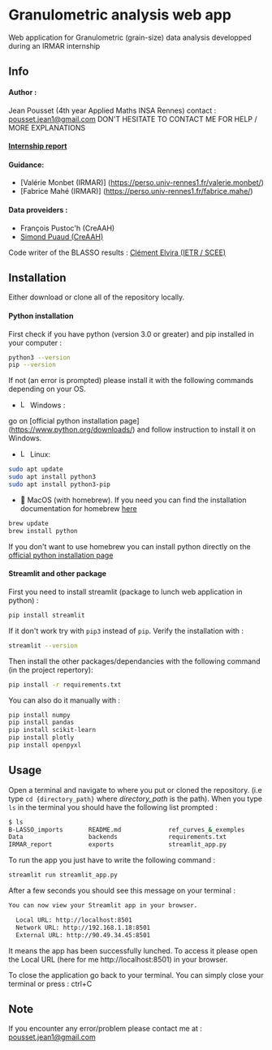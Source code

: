 # Granulometric analysis web app

Web application for Granulometric (grain-size) data analysis developped during an IRMAR internship

## Info 

#### Author :
Jean Pousset (4th year Applied Maths INSA Rennes)  contact : [pousset.jean1@gmail.com](pousset.jean1@gmail.com)
DON'T HESITATE TO CONTACT ME FOR HELP / MORE EXPLANATIONS

#### [Internship report](IRMAR_report/Rapport_IRMAR_décomposition_courbe_granulométriques_Jean_POUSSET.pdf)
#### Guidance:
- [Valérie Monbet (IRMAR)] (https://perso.univ-rennes1.fr/valerie.monbet/)
- [Fabrice Mahé (IRMAR)] (https://perso.univ-rennes1.fr/fabrice.mahe/)

#### Data proveiders :
- François Pustoc'h (CreAAH)
- [Simond Puaud (CreAAH)](https://creaah.cnrs.fr/team/puaud-simon-1/) 

Code writer of the BLASSO results : [Clément Elvira (IETR / SCEE)](https://c-elvira.github.io/)

## Installation

Either download or clone all of the repository locally.

#### Python installation

First check if you have python (version 3.0 or greater) and pip installed in your computer :
```bash
python3 --version
pip --version
```

If not (an error is prompted) please install it with the following commands depending on your OS.
- <img src="https://upload.wikimedia.org/wikipedia/commons/thumb/4/48/Windows_logo_-_2012_%28dark_blue%29.svg/1920px-Windows_logo_-_2012_%28dark_blue%29.svg.png" alt="Logo Windows" width="15"> Windows : 

go on [official python installation page] (https://www.python.org/downloads/) and follow instruction to install it on Windows.

- <img src="https://upload.wikimedia.org/wikipedia/commons/3/35/Tux.svg" alt="Logo Linux" width="15"> Linux:
```bash
sudo apt update
sudo apt install python3
sudo apt install python3-pip
```

-  MacOS (with homebrew). If you need you can find the installation documentation for homebrew  [here](https://brew.sh/)
```bash
brew update
brew install python
```

If you don't want to use homebrew you can install python directly on the [official python installation page](https://www.python.org/downloads/)


#### Streamlit and other package

First you need to install streamlit (package to lunch web application in python) : 
```bash
pip install streamlit
```
If it don't work try with `pip3` instead of `pip`. Verify the installation with :
```bash
streamlit --version
```

Then install the other packages/dependancies with the following command (in the project repertory):
```bash
pip install -r requirements.txt
```

You can also do it manually with :
```bash
pip install numpy
pip install pandas
pip install scikit-learn
pip install plotly
pip install openpyxl
```


## Usage

Open a terminal and navigate to where you put or cloned the repository. (i.e type `cd {directory_path}` where *directory_path* is the path). When you type `ls` in the terminal you should have the following list prompted :

```bash
$ ls
B-LASSO_imports       README.md             ref_curves_&_exemples
Data                  backends              requirements.txt
IRMAR_report          exports               streamlit_app.py
```

To run the app you just have to write the following command :
```bash
streamlit run streamlit_app.py
```

After a few seconds you should see this message on your terminal :

```bash
You can now view your Streamlit app in your browser.

  Local URL: http://localhost:8501
  Network URL: http://192.168.1.18:8501
  External URL: http://90.49.34.45:8501
```

It means the app has been successfully lunched. To access it please open the Local URL (here for me http://localhost:8501) in your browser. 

To close the application go back to your terminal. You can simply close your terminal or press : ctrl+C  

## Note

If you encounter any error/problem please contact me at : [pousset.jean1@gmail.com](mailto:pousset.jean1@gmail.com)

